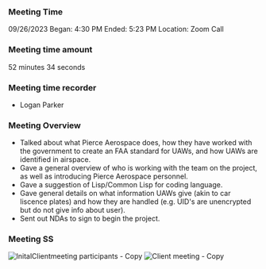 ### Meeting Time
09/26/2023
Began: 4:30 PM
Ended: 5:23 PM
Location: Zoom Call

### Meeting time amount 
52 minutes 34 seconds

### Meeting time recorder 
- Logan Parker

### Meeting Overview
- Talked about what Pierce Aerospace does, how they have worked with the government to create an FAA standard for UAWs, and how UAWs are identified in airspace.
- Gave a general overview of who is working with the team on the project, as well as introducing Pierce Aerospace personnel. 
- Gave a suggestion of Lisp/Common Lisp for coding language.
- Gave general details on what information UAWs give (akin to car liscence plates) and how they are handled (e.g. UID's are unencrypted but do not give info about user).
- Sent out NDAs to sign to begin the project.

### Meeting SS
![InitalClientmeeting participants - Copy](https://github.com/dapark3/SpoofDetector/assets/112041868/e0dc9beb-c766-4a41-9b4f-724aa48b0cb2)
![Client meeting - Copy](https://github.com/dapark3/SpoofDetector/assets/112041868/9f3619ca-838b-415b-a432-1b1a62e35993)
